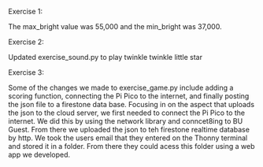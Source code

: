 Exercise 1:

The max_bright value was 55,000 and the min_bright was 37,000.

Exercise 2:

Updated exercise_sound.py to play twinkle twinkle little star

Exercise 3:

Some of the changes we made to exercise_game.py include adding a scoring function, connecting the Pi Pico to the internet, and finally posting the json file to a firestone data base. Focusing in on the aspect that uploads the json to the cloud server, we first needed to connect the Pi Pico to the internet. We did this by using the network library and conncet8ing to BU Guest. From there we uploaded the json to teh firestone realtime database by http. We took the users email that they entered on the Thonny terminal and stored it in a folder. From there they could acess this folder using a web app we developed.
